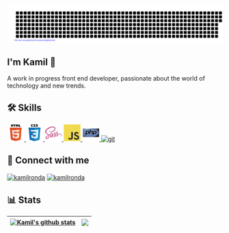 <!-- ### Hi there 👋 -->
<!-- 
![GitHub Snake Light](https://github.com/kamilronda/kamilronda/blob/output/github-contribution-grid-snake-dark.svg#gh-light-mode-only)
![GitHub Snake dark](https://github.com/kamilronda/kamilronda/blob/output/github-contribution-grid-snake.svg#gh-dark-mode-only) -->

![gitartwork](gitartwork.svg)

<h2>I'm Kamil 👋</h2> 
<p> A work in progress front end developer, passionate about the world of technology and new trends. </p>

## 🛠️ Skills

<p align="left"> <a href="https://www.w3.org/html/" target="_blank" rel="noreferrer"> <img src="https://raw.githubusercontent.com/devicons/devicon/master/icons/html5/html5-original-wordmark.svg" alt="html5" width="40" height="40"/> <a href="https://www.w3schools.com/css/" target="_blank" rel="noreferrer"> <img src="https://raw.githubusercontent.com/devicons/devicon/master/icons/css3/css3-original-wordmark.svg" alt="css3" width="40" height="40"/> </a> </a> <a href="https://sass-lang.com" target="_blank" rel="noreferrer"> <img src="https://raw.githubusercontent.com/devicons/devicon/master/icons/sass/sass-original.svg" alt="sass" width="40" height="40"/> </a> <a href="https://developer.mozilla.org/en-US/docs/Web/JavaScript" target="_blank" rel="noreferrer"> <img src="https://raw.githubusercontent.com/devicons/devicon/master/icons/javascript/javascript-original.svg" alt="javascript" width="40" height="40"/> </a> <a href="https://www.php.net" target="_blank" rel="noreferrer"> <img src="https://raw.githubusercontent.com/devicons/devicon/master/icons/php/php-original.svg" alt="php" width="40" height="40"/> </a> <a href="https://git-scm.com/" target="_blank" rel="noreferrer"> <img src="https://www.vectorlogo.zone/logos/git-scm/git-scm-icon.svg" alt="git" width="40" height="40"/> </a> </p>

## 💬 Connect with me

<p align="left">
<a href="https://discordapp.com/users/319991694319681537" target="blank"><img align="center" src="https://raw.githubusercontent.com/rahuldkjain/github-profile-readme-generator/master/src/images/icons/Social/discord.svg" alt="kamilronda" height="30" width="40" /></a>
<a href="https://instagram.com/kamil.ronda" target="blank"><img align="center" src="https://raw.githubusercontent.com/rahuldkjain/github-profile-readme-generator/master/src/images/icons/Social/instagram.svg" alt="kamilronda" height="30" width="40" /></a>
</p>

## 📊 Stats

| <a href="https://github.com/kamilronda"><img align="center" src="https://github-readme-stats.vercel.app/api?username=kamilronda&hide=stars&count_private=true&show_icons=true&include_all_commits=true&theme=graywhite&hide_border=true" alt="Kamil's github stats" /></a> | <a href="https://github.com/kamilronda"><img align="center" src="https://github-readme-stats.vercel.app/api/top-langs/?username=kamilronda&layout=compact&theme=graywhite&hide_border=true" /></a> |
| ------------- | ------------- |

<!--
**kamilronda/kamilronda** is a ✨ _special_ ✨ repository because its `README.md` (this file) appears on your GitHub profile.

Here are some ideas to get you started:

- 🔭 I’m currently working on ...
- 🌱 I’m currently learning ...
- 👯 I’m looking to collaborate on ...
- 🤔 I’m looking for help with ...
- 💬 Ask me about ...
- 📫 How to reach me: ...
- 😄 Pronouns: ...
- ⚡ Fun fact: ...
-->
